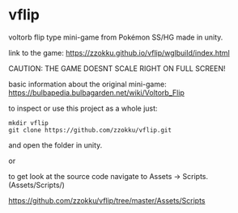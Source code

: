 # vflip
voltorb flip type mini-game from Pokémon SS/HG made in unity.

link to the game:
https://zzokku.github.io/vflip/wglbuild/index.html

CAUTION: THE GAME DOESNT SCALE RIGHT ON FULL SCREEN!

basic information about the original mini-game:
https://bulbapedia.bulbagarden.net/wiki/Voltorb_Flip

to inspect or use this project as a whole just:

````
mkdir vflip
git clone https://github.com/zzokku/vflip.git
````
and open the folder in unity.

or

to get look at the source code navigate to Assets -> Scripts.
(Assets/Scripts/)

https://github.com/zzokku/vflip/tree/master/Assets/Scripts
